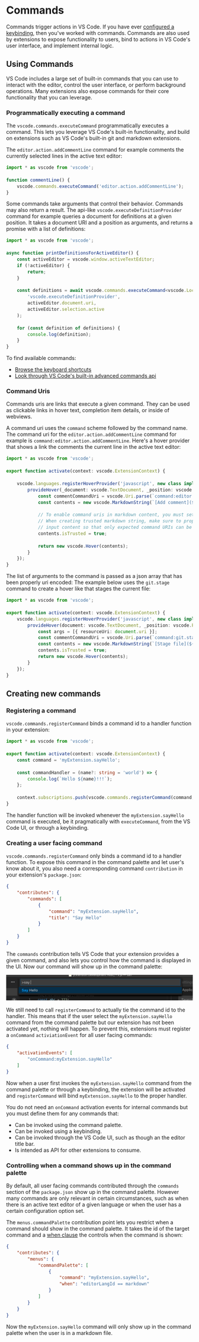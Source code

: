 ---
---

# Commands

Commands trigger actions in VS Code. If you have ever [configured a keybinding](/docs/getstarted/keybindings), then you've worked with commands. Commands are also used by extensions to expose functionality to users, bind to actions in VS Code's user interface, and implement internal logic.

## Using Commands
VS Code includes a large set of built-in commands that you can use to interact with the editor, control the user interface, or perform background operations. Many extensions also expose commands for their core functionality that you can leverage.

### Programmatically executing a command
The `vscode.commands.executeCommand` programmatically executes a command. This lets you leverage VS Code's built-in functionality, and build on extensions such as VS Code's built-in git and markdown extensions.

The `editor.action.addCommentLine` command for example comments the currently selected lines in the active text editor:

```ts
import * as vscode from 'vscode';

function commentLine() {
    vscode.commands.executeCommand('editor.action.addCommentLine');
}
```

Some commands take arguments that control their behavior. Commands may also return a result. The api-like `vscode.executeDefinitionProvider` command for example queries a document for definitions at a given position. It takes a document URI and a position as arguments, and returns a promise with a list of definitions:

```ts
import * as vscode from 'vscode';

async function printDefinitionsForActiveEditor() {
    const activeEditor = vscode.window.activeTextEditor;
    if (!activeEditor) {
        return;
    }

    const definitions = await vscode.commands.executeCommand<vscode.Location[]>(
        'vscode.executeDefinitionProvider',
        activeEditor.document.uri,
        activeEditor.selection.active
    );

    for (const definition of definitions) {
        console.log(definition);
    }
}
```

To find available commands:

- [Browse the keyboard shortcuts](https://code.visualstudio.com/docs/getstarted/keybindings)
- [Look through VS Code's built-in advanced commands api](/api/references/commands)

### Command Uris
Commands uris are links that execute a given command. They can be used as clickable links in hover text, completion item details, or inside of webviews.

A command uri uses the `command` scheme followed by the command name. The command uri for the `editor.action.addCommentLine` command for example is `command:editor.action.addCommentLine`. Here's a hover provider that shows a link the comments the current line in the active text editor:

```ts
import * as vscode from 'vscode';

export function activate(context: vscode.ExtensionContext) {

    vscode.languages.registerHoverProvider('javascript', new class implements vscode.HoverProvider {
        provideHover(_document: vscode.TextDocument, _position: vscode.Position, _token: vscode.CancellationToken): vscode.ProviderResult<vscode.Hover> {
            const commentCommandUri = vscode.Uri.parse(`command:editor.action.addCommentLine`);
            const contents = new vscode.MarkdownString(`[Add comment](${commentCommandUri})`)

            // To enable command uris in markdown content, you must set the `isTrusted` flag.
            // When creating trusted markdown string, make sure to properly sanitize all the
            // input content so that only expected command URIs can be executed
            contents.isTrusted = true;

            return new vscode.Hover(contents);
        }
    });
}
```

The list of arguments to the command is passed as a json array that has been properly uri encoded: The example below uses the `git.stage` command to create a hover like that stages the current file:

```ts
import * as vscode from 'vscode';

export function activate(context: vscode.ExtensionContext) {
    vscode.languages.registerHoverProvider('javascript', new class implements vscode.HoverProvider {
        provideHover(document: vscode.TextDocument, _position: vscode.Position, _token: vscode.CancellationToken): vscode.ProviderResult<vscode.Hover> {
            const args = [{ resourceUri: document.uri }];
            const commentCommandUri = vscode.Uri.parse(`command:git.stage?${encodeURIComponent(JSON.stringify(args))}`);
            const contents = new vscode.MarkdownString(`[Stage file](${commentCommandUri})`)
            contents.isTrusted = true;
            return new vscode.Hover(contents);
        }
    });
}
```

## Creating new commands

### Registering a command
`vscode.commands.registerCommand` binds a command id to a handler function in your extension:

```ts
import * as vscode from 'vscode';

export function activate(context: vscode.ExtensionContext) {
    const command = 'myExtension.sayHello';

    const commandHandler = (name?: string = 'world') => {
        console.log(`Hello ${name}!!!`);
    };

    context.subscriptions.push(vscode.commands.registerCommand(command, commandHandler));
}
```

The handler function will be invoked whenever the `myExtension.sayHello` command is executed, be it pragmatically with `executeCommand`, from the VS Code UI, or through a keybinding.

### Creating a user facing command
`vscode.commands.registerCommand` only binds a command id to a handler function. To expose this command in the command palette and let user's know about it, you also need a corresponding command `contribution` in your extension's `package.json`:

```json
{
    "contributes": {
        "commands": [
            {
                "command": "myExtension.sayHello",
                "title": "Say Hello"
            }
        ]
    }
}
```

The `commands` contribution tells VS Code that your extension provides a given command, and also lets you control how the command is displayed in the UI. Now our command will show up in the command palette:

![The contributed command in the command palette](images/commands/palette.png)

We still need to call `registerCommand` to actually tie the command id to the handler. This means that if the user select the `myExtension.sayHello` command from the command palette but our extension has not been activated yet, nothing will happen. To prevent this, extensions must register a `onCommand` `activiationEvent` for all user facing commands:

```json
{
    "activationEvents": [
        "onCommand:myExtension.sayHello"
    ]
}
```

Now when a user first invokes the `myExtension.sayHello` command from the command palette or through a keybinding, the extension will be activated and `registerCommand` will bind `myExtension.sayHello` to the proper handler.

You do not need an `onCommand` activation events for internal commands but you must define them for any commands that:

- Can be invoked using the command palette.
- Can be invoked using a keybinding.
- Can be invoked through the VS Code UI, such as though an the editor title bar.
- Is intended as API for other extensions to consume.

### Controlling when a command shows up in the command palette
By default, all user facing commands contributed through the `commands` section of the `package.json` show up in the command palette. However many commands are only relevant in certain circumstances, such as when there is an active text editor of a given language or when the user has a certain configuration option set.

The `menus.commandPalette` contribution point lets you restrict when a command should show in the command palette. It takes the id of the target command and a [when clause](/docs/getstarted/keybindings.md#when-clause-contexts) the controls when the command is shown:

```json
{
    "contributes": {
        "menus": {
            "commandPalette": [
                {
                    "command": "myExtension.sayHello",
                    "when": "editorLangId == markdown"
                }
            ]
        }
    }
}
```

Now the `myExtension.sayHello` command will only show up in the command palette when the user is in a markdown file.

